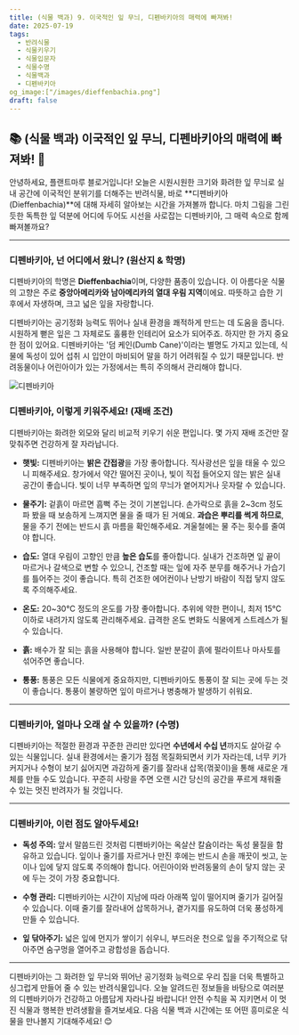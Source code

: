 ```yaml
---
title: (식물 백과) 9. 이국적인 잎 무늬, 디펜바키아의 매력에 빠져봐!
date: 2025-07-19
tags:
  - 반려식물
  - 식물키우기
  - 식물입문자
  - 식물수명
  - 식물백과
  - 디펜바키아
og_image:["/images/dieffenbachia.png"]
draft: false
---
```


## 📚  (식물 백과) 이국적인 잎 무늬, 디펜바키아의 매력에 빠져봐! 💚

안녕하세요, 플랜트마루 블로거입니다! 오늘은 시원시원한 크기와 화려한 잎 무늬로 실내 공간에 이국적인 분위기를 더해주는 반려식물, 바로 **디펜바키아(Dieffenbachia)**에 대해 자세히 알아보는 시간을 가져볼까 합니다. 마치 그림을 그린 듯한 독특한 잎 덕분에 어디에 두어도 시선을 사로잡는 디펜바키아, 그 매력 속으로 함께 빠져볼까요?

---

### 디펜바키아, 넌 어디에서 왔니? (원산지 & 학명)

디펜바키아의 학명은 **Dieffenbachia**이며, 다양한 품종이 있습니다. 이 아름다운 식물의 고향은 주로 **중앙아메리카와 남아메리카의 열대 우림 지역**이에요. 따뜻하고 습한 기후에서 자생하며, 크고 넓은 잎을 자랑합니다.

디펜바키아는 공기정화 능력도 뛰어나 실내 환경을 쾌적하게 만드는 데 도움을 줍니다. 시원하게 뻗은 잎은 그 자체로도 훌륭한 인테리어 요소가 되어주죠. 하지만 한 가지 중요한 점이 있어요. 디펜바키아는 '덤 케인(Dumb Cane)'이라는 별명도 가지고 있는데, 식물에 독성이 있어 섭취 시 입안이 마비되어 말을 하기 어려워질 수 있기 때문입니다. 반려동물이나 어린아이가 있는 가정에서는 특히 주의해서 관리해야 합니다.

![디펜바키아](/images/dieffenbachia.png)

### 디펜바키아, 이렇게 키워주세요! (재배 조건)

디펜바키아는 화려한 외모와 달리 비교적 키우기 쉬운 편입니다. 몇 가지 재배 조건만 잘 맞춰주면 건강하게 잘 자라납니다.

- **햇빛:** 디펜바키아는 **밝은 간접광**을 가장 좋아합니다. 직사광선은 잎을 태울 수 있으니 피해주세요. 창가에서 약간 떨어진 곳이나, 빛이 직접 들어오지 않는 밝은 실내 공간이 좋습니다. 빛이 너무 부족하면 잎의 무늬가 옅어지거나 웃자랄 수 있습니다.
    
- **물주기:** 겉흙이 마르면 흠뻑 주는 것이 기본입니다. 손가락으로 흙을 2~3cm 정도 파 봤을 때 보송하게 느껴지면 물을 줄 때가 된 거예요. **과습은 뿌리를 썩게 하므로**, 물을 주기 전에는 반드시 흙 마름을 확인해주세요. 겨울철에는 물 주는 횟수를 줄여야 합니다.
    
- **습도:** 열대 우림이 고향인 만큼 **높은 습도**를 좋아합니다. 실내가 건조하면 잎 끝이 마르거나 갈색으로 변할 수 있으니, 건조할 때는 잎에 자주 분무를 해주거나 가습기를 틀어주는 것이 좋습니다. 특히 건조한 에어컨이나 난방기 바람이 직접 닿지 않도록 주의해주세요.
    
- **온도:** 20~30°C 정도의 온도를 가장 좋아합니다. 추위에 약한 편이니, 최저 15°C 이하로 내려가지 않도록 관리해주세요. 급격한 온도 변화도 식물에게 스트레스가 될 수 있습니다.
    
- **흙:** 배수가 잘 되는 흙을 사용해야 합니다. 일반 분갈이 흙에 펄라이트나 마사토를 섞어주면 좋습니다.
    
- **통풍:** 통풍은 모든 식물에게 중요하지만, 디펜바키아도 통풍이 잘 되는 곳에 두는 것이 좋습니다. 통풍이 불량하면 잎이 마르거나 병충해가 발생하기 쉬워요.
    

---

### 디펜바키아, 얼마나 오래 살 수 있을까? (수명)

디펜바키아는 적절한 환경과 꾸준한 관리만 있다면 **수년에서 수십 년**까지도 살아갈 수 있는 식물입니다. 실내 환경에서는 줄기가 점점 목질화되면서 키가 자라는데, 너무 키가 커지거나 수형이 보기 싫어지면 과감하게 줄기를 잘라내 삽목(꺾꽂이)을 통해 새로운 개체를 만들 수도 있습니다. 꾸준히 사랑을 주면 오랜 시간 당신의 공간을 푸르게 채워줄 수 있는 멋진 반려자가 될 것입니다.

---

### 디펜바키아, 이런 점도 알아두세요!

- **독성 주의:** 앞서 말씀드린 것처럼 디펜바키아는 옥살산 칼슘이라는 독성 물질을 함유하고 있습니다. 잎이나 줄기를 자르거나 만진 후에는 반드시 손을 깨끗이 씻고, 눈이나 입에 닿지 않도록 주의해야 합니다. 어린아이와 반려동물의 손이 닿지 않는 곳에 두는 것이 가장 중요합니다.
    
- **수형 관리:** 디펜바키아는 시간이 지남에 따라 아래쪽 잎이 떨어지며 줄기가 길어질 수 있습니다. 이때 줄기를 잘라내어 삽목하거나, 곁가지를 유도하여 더욱 풍성하게 만들 수 있습니다.
    
- **잎 닦아주기:** 넓은 잎에 먼지가 쌓이기 쉬우니, 부드러운 천으로 잎을 주기적으로 닦아주면 숨구멍을 열어주고 광합성을 돕습니다.
    

---

디펜바키아는 그 화려한 잎 무늬와 뛰어난 공기정화 능력으로 우리 집을 더욱 특별하고 싱그럽게 만들어 줄 수 있는 반려식물입니다. 오늘 알려드린 정보들을 바탕으로 여러분의 디펜바키아가 건강하고 아름답게 자라나길 바랍니다! 안전 수칙을 꼭 지키면서 이 멋진 식물과 행복한 반려생활을 즐겨보세요. 다음 식물 백과 시간에는 또 어떤 흥미로운 식물을 만나볼지 기대해주세요! 😊